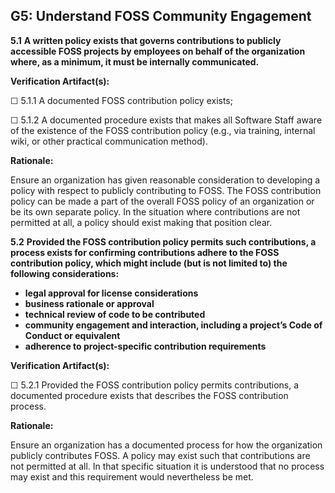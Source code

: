 ## G5: Understand FOSS Community Engagement

**5.1** **A written policy exists that governs contributions to publicly accessible FOSS projects by employees on behalf of the organization where, as a minimum, it must be internally communicated.**

**Verification Artifact(s):**

☐ 5.1.1 A documented FOSS contribution policy exists;

☐ 5.1.2 A documented procedure exists that makes all Software Staff aware of the existence of
the FOSS contribution policy (e.g., via training, internal wiki, or other practical communication method).

**Rationale:**

Ensure an organization has given reasonable consideration to developing a policy with respect to publicly contributing to FOSS. The FOSS contribution policy can be made a part of the overall FOSS policy of an organization or be its own separate policy. In the situation where contributions are not permitted at all, a policy should exist making that position clear.

**5.2** **Provided the FOSS contribution policy permits such contributions, a process exists for confirming contributions adhere to the FOSS contribution policy, which might include (but is not limited to) the following considerations:**

* **legal approval for license considerations**
* **business rationale or approval**
* **technical review of code to be contributed**
* **community engagement and interaction, including a project’s Code of Conduct or equivalent**
* **adherence to project-specific contribution requirements**

**Verification Artifact(s):**

☐ 5.2.1 Provided the FOSS contribution policy permits contributions, a documented procedure
exists that describes the FOSS contribution process.

**Rationale:**

Ensure an organization has a documented process for how the organization publicly contributes FOSS. A policy may exist such that contributions are not permitted at all. In that specific situation it is understood that no process may exist and this requirement would nevertheless be met.